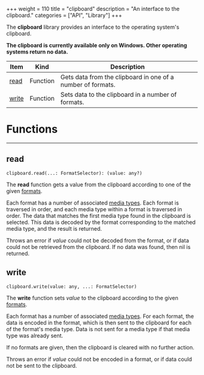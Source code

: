 +++
weight = 110
title = "clipboard"
description = "An interface to the clipboard."
categories = ["API", "Library"]
+++

The **clipboard** library provides an interface to the operating system's
clipboard.

**The clipboard is currently available only on Windows. Other operating**
**systems return no data.**

<div class="api-list one two">

| Item | Kind | Description |
| --- | --- | --- |
| [read](#read) | Function | Gets data from the clipboard in one of a number of formats. |
| [write](#write) | Function | Sets data to the clipboard in a number of formats. |

</div>

# Functions

----

## read

 `clipboard.read(...: FormatSelector): (value: any?)`

The **read** function gets a value from the clipboard according to one of
the given [formats](frag:formats).

Each format has a number of associated [media types](https://en.wikipedia.org/wiki/Media_type). Each format is
traversed in order, and each media type within a format is traversed in order.
The data that matches the first media type found in the clipboard is selected.
This data is decoded by the format corresponding to the matched media type, and
the result is returned.

Throws an error if *value* could not be decoded from the format, or if
data could not be retrieved from the clipboard. If no data was found, then nil
is returned.

## write

 `clipboard.write(value: any, ...: FormatSelector)`

The **write** function sets *value* to the clipboard according to the
given [formats](frag:formats).

Each format has a number of associated [media types](https://en.wikipedia.org/wiki/Media_type). For each
format, the data is encoded in the format, which is then sent to the clipboard
for each of the format's media type. Data is not sent for a media type if that
media type was already sent.

If no formats are given, then the clipboard is cleared with no further
action.

Throws an error if *value* could not be encoded in a format, or if data
could not be sent to the clipboard.